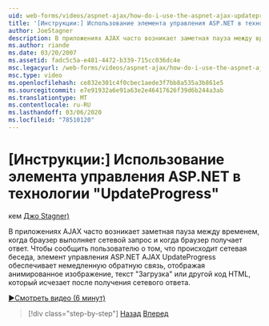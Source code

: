 ```yaml
---
uid: web-forms/videos/aspnet-ajax/how-do-i-use-the-aspnet-ajax-updateprogress-control
title: '[Инструкции:] Использование элемента управления ASP.NET в технологии "UpdateProgress" | Документы Майкрософт'
author: JoeStagner
description: В приложениях AJAX часто возникает заметная пауза между временем, когда браузер выполняет сетевой запрос и когда браузер получает ответ. T...
ms.author: riande
ms.date: 03/20/2007
ms.assetid: fadc5c5a-e481-4472-b339-715cc036dc4e
msc.legacyurl: /web-forms/videos/aspnet-ajax/how-do-i-use-the-aspnet-ajax-updateprogress-control
msc.type: video
ms.openlocfilehash: ce832e301c4f0cbec1aede3f7bb8a535a3b861e5
ms.sourcegitcommit: e7e91932a6e91a63e2e46417626f39d6b244a3ab
ms.translationtype: MT
ms.contentlocale: ru-RU
ms.lasthandoff: 03/06/2020
ms.locfileid: "78510120"
---
```

# <a name="how-do-i-use-the-aspnet-ajax-updateprogress-control"></a>[Инструкции:] Использование элемента управления ASP.NET в технологии "UpdateProgress"

кем [Джо Stagner)](https://github.com/JoeStagner)

В приложениях AJAX часто возникает заметная пауза между временем, когда браузер выполняет сетевой запрос и когда браузер получает ответ. Чтобы сообщить пользователю о том, что происходит сетевая беседа, элемент управления ASP.NET AJAX UpdateProgress обеспечивает немедленную обратную связь, отображая анимированное изображение, текст "Загрузка" или другой код HTML, который исчезает после получения сетевого ответа.

[&#9654;Смотреть видео (6 минут)](https://channel9.msdn.com/Blogs/ASP-NET-Site-Videos/how-do-i-use-the-aspnet-ajax-updateprogress-control)

> [!div class="step-by-step"]
> [Назад](how-do-i-implement-the-incremental-page-display-pattern-using-http-get-and-post.md)
> [Вперед](how-do-i-use-the-aspnet-ajax-history-control.md)
